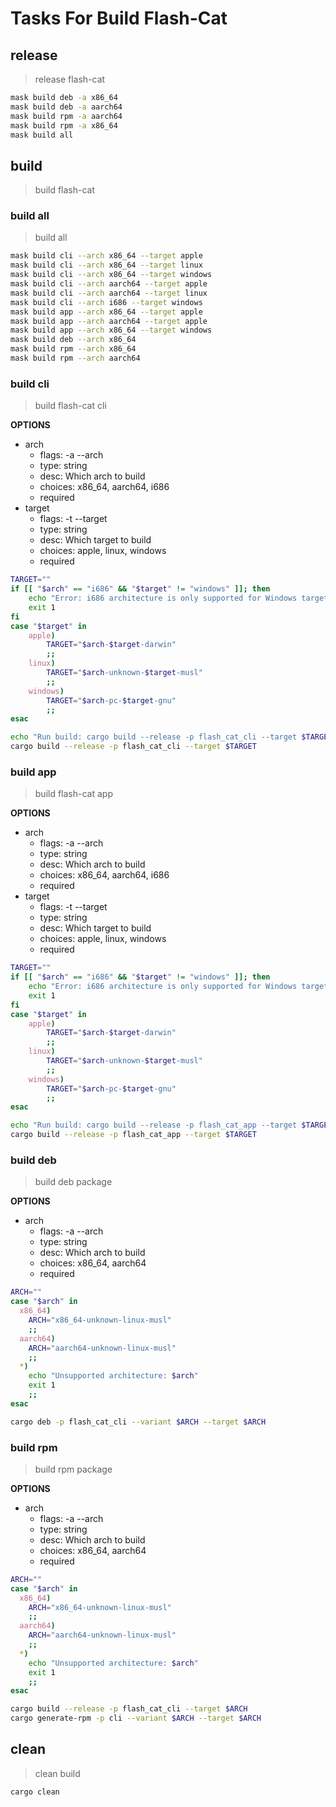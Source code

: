 # Tasks For Build Flash-Cat

## release

> release flash-cat

```sh
mask build deb -a x86_64 
mask build deb -a aarch64 
mask build rpm -a aarch64
mask build rpm -a x86_64
mask build all
```

## build

> build flash-cat

### build all

> build all

```sh
mask build cli --arch x86_64 --target apple
mask build cli --arch x86_64 --target linux
mask build cli --arch x86_64 --target windows
mask build cli --arch aarch64 --target apple
mask build cli --arch aarch64 --target linux
mask build cli --arch i686 --target windows
mask build app --arch x86_64 --target apple
mask build app --arch aarch64 --target apple
mask build app --arch x86_64 --target windows
mask build deb --arch x86_64
mask build rpm --arch x86_64
mask build rpm --arch aarch64
```

### build cli

> build flash-cat cli

**OPTIONS**
* arch
    * flags: -a --arch
    * type: string
    * desc: Which arch to build
    * choices: x86_64, aarch64, i686
    * required
* target
    * flags: -t --target
    * type: string
    * desc: Which target to build
    * choices: apple, linux, windows
    * required

```sh
TARGET=""
if [[ "$arch" == "i686" && "$target" != "windows" ]]; then
    echo "Error: i686 architecture is only supported for Windows target"
    exit 1
fi
case "$target" in
    apple)
        TARGET="$arch-$target-darwin"
        ;;
    linux)
        TARGET="$arch-unknown-$target-musl"
        ;;
    windows)
        TARGET="$arch-pc-$target-gnu"
        ;;
esac

echo "Run build: cargo build --release -p flash_cat_cli --target $TARGET"
cargo build --release -p flash_cat_cli --target $TARGET
```

### build app

> build flash-cat app

**OPTIONS**
* arch
    * flags: -a --arch
    * type: string
    * desc: Which arch to build
    * choices: x86_64, aarch64, i686
    * required
* target
    * flags: -t --target
    * type: string
    * desc: Which target to build
    * choices: apple, linux, windows
    * required

```sh
TARGET=""
if [[ "$arch" == "i686" && "$target" != "windows" ]]; then
    echo "Error: i686 architecture is only supported for Windows target"
    exit 1
fi
case "$target" in
    apple)
        TARGET="$arch-$target-darwin"
        ;;
    linux)
        TARGET="$arch-unknown-$target-musl"
        ;;
    windows)
        TARGET="$arch-pc-$target-gnu"
        ;;
esac

echo "Run build: cargo build --release -p flash_cat_app --target $TARGET"
cargo build --release -p flash_cat_app --target $TARGET
```

### build deb

> build deb package

**OPTIONS**
* arch
    * flags: -a --arch
    * type: string
    * desc: Which arch to build
    * choices: x86_64, aarch64
    * required

```sh
ARCH=""
case "$arch" in
  x86_64)
    ARCH="x86_64-unknown-linux-musl"
    ;;
  aarch64)
    ARCH="aarch64-unknown-linux-musl"
    ;;
  *)
    echo "Unsupported architecture: $arch"
    exit 1
    ;;
esac

cargo deb -p flash_cat_cli --variant $ARCH --target $ARCH
```

### build rpm

> build rpm package

**OPTIONS**
* arch
    * flags: -a --arch
    * type: string
    * desc: Which arch to build
    * choices: x86_64, aarch64
    * required

```sh
ARCH=""
case "$arch" in
  x86_64)
    ARCH="x86_64-unknown-linux-musl"
    ;;
  aarch64)
    ARCH="aarch64-unknown-linux-musl"
    ;;
  *)
    echo "Unsupported architecture: $arch"
    exit 1
    ;;
esac

cargo build --release -p flash_cat_cli --target $ARCH
cargo generate-rpm -p cli --variant $ARCH --target $ARCH
```

## clean

> clean build

```sh
cargo clean
```
